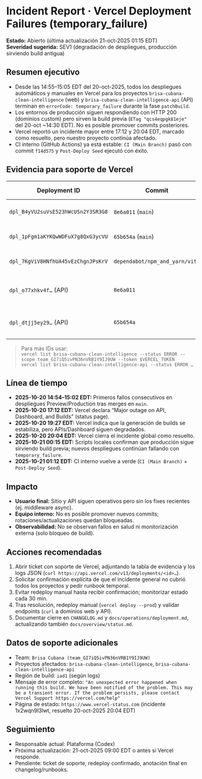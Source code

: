 # Incident Report · Vercel Deployment Failures (temporary_failure)

**Estado:** Abierto (última actualización 21-oct-2025 01:15 EDT)  
**Severidad sugerida:** SEV1 (degradación de despliegues, producción sirviendo build antigua)

## Resumen ejecutivo

- Desde las 14:55–15:05 EDT del 20-oct-2025, todos los despliegues automáticos y manuales en Vercel para los proyectos `brisa-cubana-clean-intelligence` (web) y `brisa-cubana-clean-intelligence-api` (API) terminan en `errorCode: temporary_failure` durante la fase `patchBuild`.
- Los entornos de producción siguen respondiendo con HTTP 200 (dominios custom) pero sirven la build previa (`ETag "qcs4eqpgk81eje"` del 20-oct ~14:30 EDT). No es posible promover commits posteriores.
- Vercel reportó un incidente mayor entre 17:12 y 20:04 EDT, marcado como resuelto, pero nuestro proyecto continúa afectado.
- CI interno (GitHub Actions) ya está estable: `CI (Main Branch)` pasó con commit `f14d575` y `Post-Deploy Seed` ejecutó con éxito.

## Evidencia para soporte de Vercel

| Deployment ID                      | Commit                         | Entorno    | Creado (UTC)           | Creado (EDT)           | Error                               |
| ---------------------------------- | ------------------------------ | ---------- | ---------------------- | ---------------------- | ----------------------------------- |
| `dpl_B4yVU2suVsE523hWcUSn2Y3SR3G8` | `8e6a011` (`main`)             | Production | 2025-10-20 19:01:37    | 2025-10-20 15:01:37    | `temporary_failure` en `patchBuild` |
| `dpl_1pFgm1aKYKQwWDFuX7g8QxG3ycVU` | `65b654a` (`main`)             | Production | 2025-10-20 18:56:38    | 2025-10-20 14:56:38    | `temporary_failure` en `patchBuild` |
| `dpl_7KgViV8HNfhUA45vEzChgnJPsKrV` | `dependabot/npm_and_yarn/vite` | Preview    | 2025-10-20 18:54:54    | 2025-10-20 14:54:54    | `temporary_failure` en `patchBuild` |
| `dpl_o77xhkv4f…` (API)             | `8e6a011`                      | Production | 2025-10-20 19:01 aprox | 2025-10-20 15:01 aprox | `temporary_failure` en `patchBuild` |
| `dpl_dtjj5ey29…` (API)             | `65b654a`                      | Production | 2025-10-20 18:56 aprox | 2025-10-20 14:56 aprox | `temporary_failure` en `patchBuild` |

> Para más IDs usar:  
> `vercel list brisa-cubana-clean-intelligence --status ERROR --scope team_GI7iQ5ivPN36nVRB1Y9IJ9UW --token $VERCEL_TOKEN`  
> `vercel list brisa-cubana-clean-intelligence-api --status ERROR …`

## Línea de tiempo

- **2025-10-20 14:54–15:02 EDT:** Primeros fallos consecutivos en despliegues Preview/Production tras merges en `main`.
- **2025-10-20 17:12 EDT:** Vercel declara “Major outage on API, Dashboard, and Builds” (status page).
- **2025-10-20 19:27 EDT:** Vercel indica que la generación de builds se estabiliza, pero APIs/Dashboard siguen degradados.
- **2025-10-20 20:04 EDT:** Vercel cierra el incidente global como resuelto.
- **2025-10-21 00:15 EDT:** Scripts locales confirman que producción sigue sirviendo build previa; nuevos despliegues continúan fallando con `temporary_failure`.
- **2025-10-21 01:12 EDT:** CI interno vuelve a verde (`CI (Main Branch)` + `Post-Deploy Seed`).

## Impacto

- **Usuario final:** Sitio y API siguen operativos pero sin los fixes recientes (ej. middleware async).
- **Equipo interno:** No es posible promover nuevos commits; rotaciones/actualizaciones quedan bloqueadas.
- **Observabilidad:** No se observan fallos en salud ni monitorización externa (solo bloqueo de build).

## Acciones recomendadas

1. Abrir ticket con soporte de Vercel, adjuntando la tabla de evidencia y los logs JSON (`curl https://api.vercel.com/v13/deployments/<id>…`).
2. Solicitar confirmación explícita de que el incidente general no cubrió todos los proyectos y pedir runbook temporal.
3. Evitar redeploy manual hasta recibir confirmación; monitorizar estado cada 30 min.
4. Tras resolución, redeploy manual (`vercel deploy --prod`) y validar endpoints (`curl` a dominios web y API).
5. Documentar cierre en `CHANGELOG.md` y `docs/operations/deployment.md`, actualizando también `docs/overview/status.md`.

## Datos de soporte adicionales

- Team: `Brisa Cubana (team_GI7iQ5ivPN36nVRB1Y9IJ9UW)`
- Proyectos afectados: `brisa-cubana-clean-intelligence`, `brisa-cubana-clean-intelligence-api`
- Región de build: `iad1` (según logs)
- Mensaje de error completo: `"An unexpected error happened when running this build. We have been notified of the problem. This may be a transient error. If the problem persists, please contact Vercel Support https://vercel.com/help"`
- Página de estado: `https://www.vercel-status.com` (incidente 1x2wqn9l3lwt, resuelto 20-oct-2025 20:04 EDT)

## Seguimiento

- Responsable actual: Plataforma (Codex)
- Próxima actualización: 21-oct-2025 09:00 EDT o antes si Vercel responde.
- Pendiente: ticket de soporte, redeploy confirmado, anotación final en changelog/runbooks.
